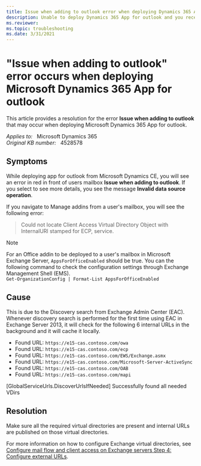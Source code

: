 ```yaml
---
title: Issue when adding to outlook error when deploying Dynamics 365 App for outlook
description: Unable to deploy Dynamics 365 App for outlook and you receive an error that states issue when adding to outlook. Provides a resolution.
ms.reviewer: 
ms.topic: troubleshooting
ms.date: 3/31/2021
---
```

# "Issue when adding to outlook" error occurs when deploying Microsoft Dynamics 365 App for outlook

This article provides a resolution for the error **Issue when adding to outlook** that may occur when deploying Microsoft Dynamics 365 App for outlook.

_Applies to:_ &nbsp; Microsoft Dynamics 365  
_Original KB number:_ &nbsp; 4528578

## Symptoms

While deploying app for outlook from Microsoft Dynamics CE, you will see an error in red in front of users mailbox **Issue when adding to outlook**. If you select to see more details, you see the message **Invalid data source operation**.

If you navigate to Manage addins from a user's mailbox, you will see the following error:

> Could not locate Client Access Virtual Directory Object with InternalURl stamped for ECP, service.

> [!NOTE]
> For an Office addin to be deployed to a user's mailbox in Microsoft Exchange Server, `AppsForOfficeEnabled` should be true. You can the following command to check the configuration settings through Exchange Management Shell (EMS).  
`Get-OrganizationConfig | Format-List AppsForOfficeEnabled`

## Cause

This is due to the Discovery search from Exchange Admin Center (EAC). Whenever discovery search is performed for the first time using EAC in Exchange Server 2013, it will check for the following 6 internal URLs in the background and it will cache it locally.

- Found URL: `https://e15-cas.contoso.com/owa`
- Found URL: `https://e15-cas.contoso.com/ecp`
- Found URL: `https://e15-cas.contoso.com/EWS/Exchange.asmx`
- Found URL: `https://e15-cas.contoso.com/Microsoft-Server-ActiveSync`
- Found URL: `https://e15-cas.contoso.com/OAB`
- Found URL: `https://e15-cas.contoso.com/mapi`

[GlobalServiceUrls.DiscoverUrlsIfNeeded] Successfully found all needed VDirs

## Resolution

Make sure all the required virtual directories are present and internal URLs are published on those virtual directories.

For more information on how to configure Exchange virtual directories, see [Configure mail flow and client access on Exchange servers Step 4: Configure external URLs](/Exchange/plan-and-deploy/post-installation-tasks/configure-mail-flow-and-client-access?view=exchserver-2019#step-4-configure-external-urls&preserve-view=true).
